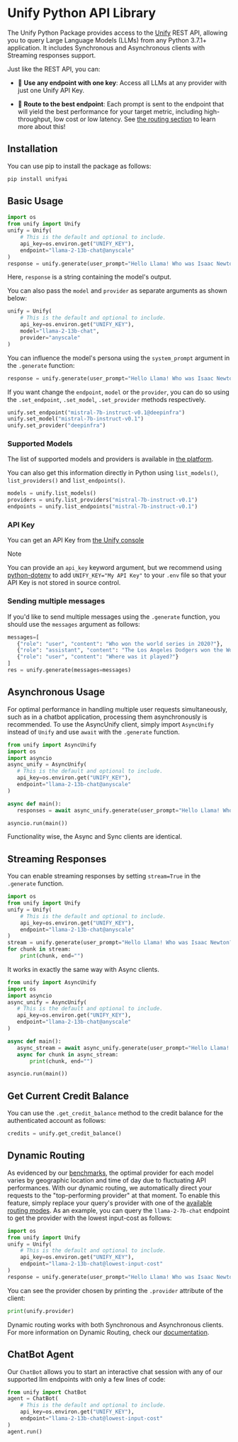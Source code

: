 # Unify Python API Library
The Unify Python Package provides access to the [Unify](https://unify.ai) REST API, allowing you to query Large Language Models (LLMs)
from any Python 3.7.1+ application.
It includes Synchronous and Asynchronous clients with Streaming responses support.

Just like the REST API, you can:

- 🔑 **Use any endpoint with one key**: Access all LLMs at any provider with just one Unify API Key.


- 🚀 **Route to the best endpoint**: Each prompt is sent to the endpoint that will yield the best
  performance for your target metric, including high-throughput, low cost or low latency. See
  [the routing section](#dynamic-routing) to learn more about this!

## Installation
You can use pip to install the package as follows:
```bash
pip install unifyai
```

## Basic Usage
```python
import os
from unify import Unify
unify = Unify(
    # This is the default and optional to include.
    api_key=os.environ.get("UNIFY_KEY"),
    endpoint="llama-2-13b-chat@anyscale"
)
response = unify.generate(user_prompt="Hello Llama! Who was Isaac Newton?")
```

Here, `response` is a string containing the model's output.

You can also pass the `model` and `provider` as separate arguments as shown below:
```python
unify = Unify(
    # This is the default and optional to include.
    api_key=os.environ.get("UNIFY_KEY"),
    model="llama-2-13b-chat",
    provider="anyscale"
)
```

You can influence the model's persona using the `system_prompt` argument in the `.generate` function:

```python
response = unify.generate(user_prompt="Hello Llama! Who was Isaac Newton?", system_prompt="You should always talk in rhymes")
```

If you want change the `endpoint`, `model` or the `provider`, you can do so using the `.set_endpoint`, `.set_model`, `.set_provider` methods respectively.

```python
unify.set_endpoint("mistral-7b-instruct-v0.1@deepinfra")
unify.set_model("mistral-7b-instruct-v0.1")
unify.set_provider("deepinfra")
```

### Supported Models
The list of supported models and providers is available in [the platform](https://unify.ai/hub).

You can also get this information directly in Python using `list_models()`, `list_providers()` and `list_endpoints()`.

```python
models = unify.list_models()
providers = unify.list_providers("mistral-7b-instruct-v0.1")
endpoints = unify.list_endpoints("mistral-7b-instruct-v0.1")
```

### API Key
You can get an API Key from [the Unify console](https://console.unify.ai/)

> [!NOTE]
> You can provide an `api_key` keyword argument, but
> we recommend using [python-dotenv](https://pypi.org/project/python-dotenv/)
> to add `UNIFY_KEY="My API Key"` to your `.env` file
> so that your API Key is not stored in source control.

### Sending multiple messages

If you'd like to send multiple messages using the `.generate` function, you should use the `messages` argument as follows:

 ```python
 messages=[
    {"role": "user", "content": "Who won the world series in 2020?"},
    {"role": "assistant", "content": "The Los Angeles Dodgers won the World Series in 2020."},
    {"role": "user", "content": "Where was it played?"}
]
res = unify.generate(messages=messages)
 ```


## Asynchronous Usage
For optimal performance in handling multiple user requests simultaneously, such as in a chatbot application, processing them asynchronously is recommended.
To use the AsyncUnify client, simply import `AsyncUnify` instead
 of `Unify` and use `await` with the `.generate` function.

 ```python
from unify import AsyncUnify
import os
import asyncio
async_unify = AsyncUnify(
    # This is the default and optional to include.
    api_key=os.environ.get("UNIFY_KEY"),
    endpoint="llama-2-13b-chat@anyscale"
)

async def main():
    responses = await async_unify.generate(user_prompt="Hello Llama! Who was Isaac Newton?")

asyncio.run(main())
```

Functionality wise, the Async and Sync clients are identical.

## Streaming Responses
You can enable streaming responses by setting `stream=True` in the `.generate` function.

```python
import os
from unify import Unify
unify = Unify(
    # This is the default and optional to include.
    api_key=os.environ.get("UNIFY_KEY"),
    endpoint="llama-2-13b-chat@anyscale"
)
stream = unify.generate(user_prompt="Hello Llama! Who was Isaac Newton?", stream=True)
for chunk in stream:
    print(chunk, end="")
```

It works in exactly the same way with Async clients.

 ```python
from unify import AsyncUnify
import os
import asyncio
async_unify = AsyncUnify(
    # This is the default and optional to include.
    api_key=os.environ.get("UNIFY_KEY"),
    endpoint="llama-2-13b-chat@anyscale"
)

async def main():
    async_stream = await async_unify.generate(user_prompt="Hello Llama! Who was Isaac Newton?", stream=True)
    async for chunk in async_stream:
        print(chunk, end="")

asyncio.run(main())
```

## Get Current Credit Balance
You can use the `.get_credit_balance` method to the credit balance for the authenticated account as follows:
```python
credits = unify.get_credit_balance()
```

## Dynamic Routing
As evidenced by our [benchmarks](https://unify.ai/hub), the optimal provider for each model varies by geographic location and time of day due to fluctuating API performances. With our dynamic routing, we automatically direct your requests to the "top-performing provider" at that moment. To enable this feature, simply replace your query's provider with one of the [available routing modes](https://unify.ai/docs/hub/concepts/runtime_routing.html#available-modes). As an example, you can query the `llama-2-7b-chat` endpoint to get the provider with the lowest input-cost as follows:

```python
import os
from unify import Unify
unify = Unify(
    # This is the default and optional to include.
    api_key=os.environ.get("UNIFY_KEY"),
    endpoint="llama-2-13b-chat@lowest-input-cost"
)
response = unify.generate(user_prompt="Hello Llama! Who was Isaac Newton?")
```
You can see the provider chosen by printing the `.provider` attribute of the client:

```python
print(unify.provider)
```

Dynamic routing works with both Synchronous and Asynchronous clients. For more information on Dynamic Routing, check our [documentation](https://unify.ai/docs/hub/concepts/runtime_routing.html#dynamic-routing).

## ChatBot Agent
Our `ChatBot` allows you to start an interactive chat session with any of our supported llm endpoints with only a few lines of code:

```python
from unify import ChatBot
agent = ChatBot(
    # This is the default and optional to include.
    api_key=os.environ.get("UNIFY_KEY"),
    endpoint="llama-2-13b-chat@lowest-input-cost"
)
agent.run()
```
